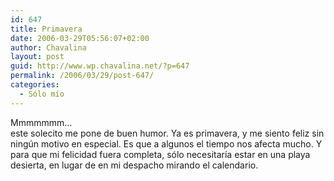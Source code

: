 ```yaml
---
id: 647
title: Primavera
date: 2006-03-29T05:56:07+02:00
author: Chavalina
layout: post
guid: http://www.wp.chavalina.net/?p=647
permalink: /2006/03/29/post-647/
categories:
  - Sólo mío
---
```

Mmmmmmm&#8230;  
este solecito me pone de buen humor. Ya es primavera, y me siento feliz sin ning&uacute;n motivo en especial. Es que a algunos el tiempo nos afecta mucho. Y para que mi felicidad fuera completa, s&oacute;lo necesitar&iacute;a estar en una playa desierta, en lugar de en mi despacho mirando el calendario.